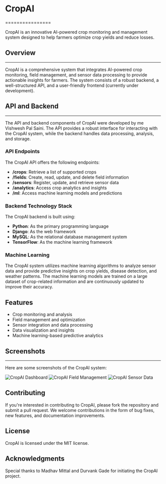 # CropAI
================

CropAI is an innovative AI-powered crop monitoring and management system designed to help farmers optimize crop yields and reduce losses.

## Overview
------------

CropAI is a comprehensive system that integrates AI-powered crop monitoring, field management, and sensor data processing to provide actionable insights for farmers. The system consists of a robust backend, a well-structured API, and a user-friendly frontend (currently under development).

## API and Backend
--------------------

The API and backend components of CropAI were developed by me Vishwesh Pal Saini. The API provides a robust interface for interacting with the CropAI system, while the backend handles data processing, analysis, and storage.

### API Endpoints

The CropAI API offers the following endpoints:

* **/crops**: Retrieve a list of supported crops
* **/fields**: Create, read, update, and delete field information
* **/sensors**: Register, update, and retrieve sensor data
* **/analytics**: Access crop analytics and insights
* **/ml**: Access machine learning models and predictions

### Backend Technology Stack

The CropAI backend is built using:

* **Python**: As the primary programming language
* **Django**: As the web framework
* **MySQL**: As the relational database management system
* **TensorFlow**: As the machine learning framework

### Machine Learning

The CropAI system utilizes machine learning algorithms to analyze sensor data and provide predictive insights on crop yields, disease detection, and weather patterns. The machine learning models are trained on a large dataset of crop-related information and are continuously updated to improve their accuracy.

## Features

* Crop monitoring and analysis
* Field management and optimization
* Sensor integration and data processing
* Data visualization and insights
* Machine learning-based predictive analytics

## Screenshots
-------------

Here are some screenshots of the CropAI system:

![CropAI Dashboard](https://example.com/dashboard.png)
![CropAI Field Management](https://example.com/field_management.png)
![CropAI Sensor Data](https://example.com/sensor_data.png)

## Contributing

If you're interested in contributing to CropAI, please fork the repository and submit a pull request. We welcome contributions in the form of bug fixes, new features, and documentation improvements.

## License

CropAI is licensed under the MIT license.


## Acknowledgments

Special thanks to Madhav Mittal and Durvank Gade for initiating the CropAI project.
